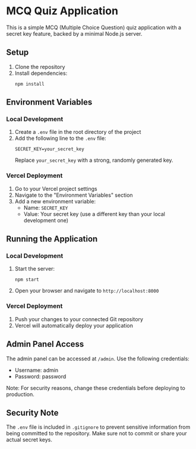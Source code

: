 # MCQ Quiz Application

This is a simple MCQ (Multiple Choice Question) quiz application with a secret key feature, backed by a minimal Node.js server.

## Setup

1. Clone the repository
2. Install dependencies:
   ```
   npm install
   ```

## Environment Variables

### Local Development

1. Create a `.env` file in the root directory of the project
2. Add the following line to the `.env` file:
   ```
   SECRET_KEY=your_secret_key
   ```
   Replace `your_secret_key` with a strong, randomly generated key.

### Vercel Deployment

1. Go to your Vercel project settings
2. Navigate to the "Environment Variables" section
3. Add a new environment variable:
   - Name: `SECRET_KEY`
   - Value: Your secret key (use a different key than your local development one)

## Running the Application

### Local Development

1. Start the server:
   ```
   npm start
   ```
2. Open your browser and navigate to `http://localhost:8000`

### Vercel Deployment

1. Push your changes to your connected Git repository
2. Vercel will automatically deploy your application

## Admin Panel Access

The admin panel can be accessed at `/admin`. Use the following credentials:
- Username: admin
- Password: password

Note: For security reasons, change these credentials before deploying to production.

## Security Note

The `.env` file is included in `.gitignore` to prevent sensitive information from being committed to the repository. Make sure not to commit or share your actual secret keys.
